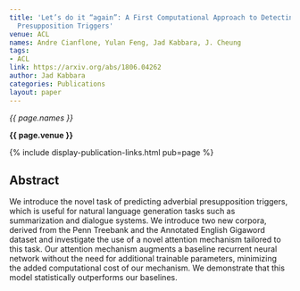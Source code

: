 ```yaml
---
title: 'Let’s do it “again”: A First Computational Approach to Detecting Adverbial
  Presupposition Triggers'
venue: ACL
names: Andre Cianflone, Yulan Feng, Jad Kabbara, J. Cheung
tags:
- ACL
link: https://arxiv.org/abs/1806.04262
author: Jad Kabbara
categories: Publications
layout: paper
---
```


*{{ page.names }}*

**{{ page.venue }}**

{% include display-publication-links.html pub=page %}

## Abstract

We introduce the novel task of predicting adverbial presupposition triggers, which is useful for natural language generation tasks such as summarization and dialogue systems. We introduce two new corpora, derived from the Penn Treebank and the Annotated English Gigaword dataset and investigate the use of a novel attention mechanism tailored to this task. Our attention mechanism augments a baseline recurrent neural network without the need for additional trainable parameters, minimizing the added computational cost of our mechanism. We demonstrate that this model statistically outperforms our baselines.